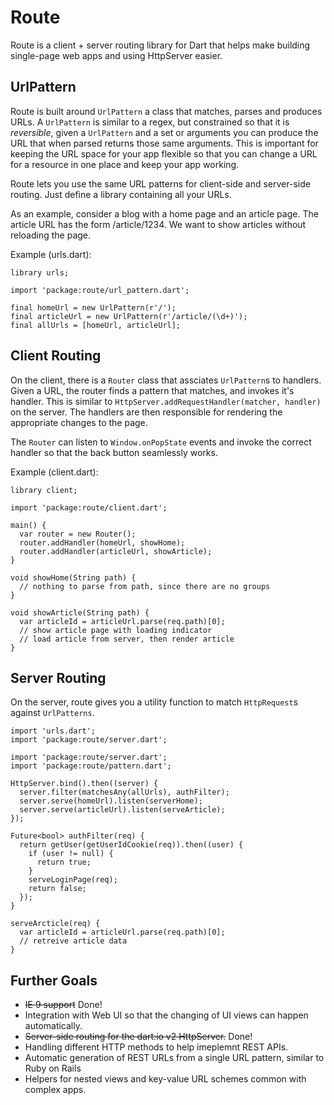 Route
=====

Route is a client + server routing library for Dart that helps make building
single-page web apps and using HttpServer easier.

UrlPattern
----------

Route is built around `UrlPattern` a class that matches, parses and produces
URLs. A `UrlPattern` is similar to a regex, but constrained so that it is
_reversible_, given a `UrlPattern` and a set or arguments you can produce the
URL that when parsed returns those same arguments. This is important for keeping
the URL space for your app flexible so that you can change a URL for a resource
in one place and keep your app working. 

Route lets you use the same URL patterns for client-side and server-side
routing. Just define a library containing all your URLs.

As an example, consider a blog with a home page and an article page. The article
URL has the form /article/1234. We want to show articles without reloading the
page.

Example (urls.dart):

    library urls;

    import 'package:route/url_pattern.dart';

    final homeUrl = new UrlPattern(r'/');
    final articleUrl = new UrlPattern(r'/article/(\d+)');
    final allUrls = [homeUrl, articleUrl];

Client Routing
--------------

On the client, there is a `Router` class that assciates `UrlPattern`s
to handlers. Given a URL, the router finds a pattern that matches, and invokes
it's handler. This is similar to
`HttpServer.addRequestHandler(matcher, handler)` on the server. The handlers
are then responsible for rendering the appropriate changes to the page.

The `Router` can listen to `Window.onPopState` events and invoke the correct
handler so that the back button seamlessly works.

Example (client.dart):

    library client;
    
    import 'package:route/client.dart';
    
    main() {
      var router = new Router();
      router.addHandler(homeUrl, showHome);
      router.addHandler(articleUrl, showArticle);
    }
    
    void showHome(String path) {
      // nothing to parse from path, since there are no groups
    }
    
    void showArticle(String path) {
      var articleId = articleUrl.parse(req.path)[0];
      // show article page with loading indicator
      // load article from server, then render article
    }

Server Routing
--------------

On the server, route gives you a utility function to match `HttpRequest`s
against `UrlPatterns`.

    import 'urls.dart';
    import 'package:route/server.dart';

    import 'package:route/server.dart';
    import 'package:route/pattern.dart';

    HttpServer.bind().then((server) {
      server.filter(matchesAny(allUrls), authFilter);
      server.serve(homeUrl).listen(serverHome);
      server.serve(articleUrl).listen(serveArticle);
    });
 
    Future<bool> authFilter(req) {
      return getUser(getUserIdCookie(req)).then((user) {
        if (user != null) {
          return true;
        }
        serveLoginPage(req);
        return false;
      });
    }
 
    serveArcticle(req) {
      var articleId = articleUrl.parse(req.path)[0];
      // retreive article data
    }
 
Further Goals
-------------
 
 * ~~IE 9 support~~ Done!
 * Integration with Web UI so that the changing of UI views can happen
   automatically.
 * ~~Server-side routing for the dart:io v2 HttpServer.~~ Done!
 * Handling different HTTP methods to help imeplemnt REST APIs.
 * Automatic generation of REST URLs from a single URL pattern, similar to Ruby
   on Rails
 * Helpers for nested views and key-value URL schemes common with complex apps.
